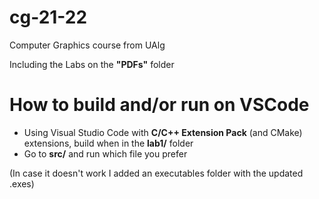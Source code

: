 # cg-21-22
Computer Graphics course from UAlg

Including the Labs on the **"PDFs"** folder

# How to build and/or run on VSCode

- Using Visual Studio Code with **C/C++ Extension Pack** (and CMake) extensions, build when in the **lab1/** folder
- Go to **src/** and run which file you prefer

(In case it doesn't work I added an executables folder with the updated .exes)
